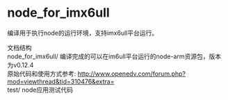 # node_for_imx6ull

编译用于执行node的运行环境，支持imx6ull平台运行。

文档结构  
node_for_imx6ull/ 编译完成的可以在im6ull平台运行的node-arm资源包，版本为v0.12.4  
原始代码和使用方式参考:  http://www.openedv.com/forum.php?mod=viewthread&tid=310476&extra=  
test/ node应用测试代码
